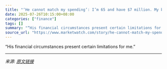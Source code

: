 ```yaml
---
title: "‘He cannot match my spending’: I’m 65 and have $7 million. My boyfriend is 73. Should he release equity from his home so we can enjoy retirement?"
date: 2025-07-26T10:15:00+08:00
categories: ["finance"]
tags: []
summary: "“His financial circumstances present certain limitations for me.”"
source_url: "https://www.marketwatch.com/story/he-cannot-match-my-spending-im-65-and-have-7-million-my-boyfriend-is-73-should-he-release-equity-from-his-home-so-we-can-enjoy-life-fd55046d?mod=mw_rss_topstories"
---
```


“His financial circumstances present certain limitations for me.”

---

*来源: [原文链接](https://www.marketwatch.com/story/he-cannot-match-my-spending-im-65-and-have-7-million-my-boyfriend-is-73-should-he-release-equity-from-his-home-so-we-can-enjoy-life-fd55046d?mod=mw_rss_topstories)*
